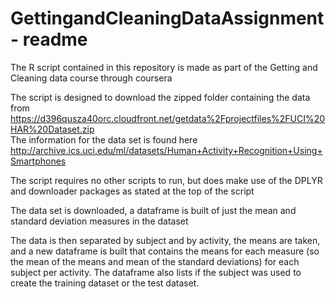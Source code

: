 # GettingandCleaningDataAssignment - readme
The R script contained in this repository is made as part of the Getting and Cleaning data course through coursera

The script is designed to download the zipped folder containing the data from 
https://d396qusza40orc.cloudfront.net/getdata%2Fprojectfiles%2FUCI%20HAR%20Dataset.zip  
The information for the data set is found here
http://archive.ics.uci.edu/ml/datasets/Human+Activity+Recognition+Using+Smartphones

The script requires no other scripts to run, but does make use of the DPLYR and downloader packages as stated at the top of the script

The data set is downloaded, a dataframe is built of just the mean and standard deviation measures in the dataset

The data is then separated by subject and by activity, the means are taken, and a new dataframe is built that contains the means for each measure (so the mean of the means and mean of the standard deviations) for each subject per activity. The dataframe also lists if the subject was used to create the training dataset or the test dataset. 
